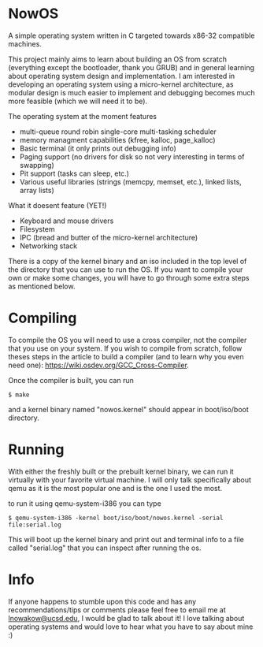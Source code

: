 # NowOS
A simple operating system written in C targeted towards x86-32 compatible machines.

This project mainly aims to learn about building an OS from scratch (everything except the bootloader, thank you GRUB) and in general learning about operating system design and implementation. I am interested in developing an operating system using a micro-kernel architecture, as modular design is much easier to implement and debugging becomes much more feasible (which we will need it to be). 

The operating system at the moment features
* multi-queue round robin single-core multi-tasking scheduler
* memory managment capabilities (kfree, kalloc, page_kalloc)
* Basic terminal (it only prints out debugging info)
* Paging support (no drivers for disk so not very interesting in terms of swapping) 
* Pit support (tasks can sleep, etc.)
* Various useful libraries (strings (memcpy, memset, etc.), linked lists, array lists)

What it doesent feature (YET!) 
* Keyboard and mouse drivers
* Filesystem
* IPC (bread and butter of the micro-kernel architecture)
* Networking stack

There is a copy of the kernel binary and an iso included in the top level of the directory that you can use to run the OS. If you want to compile your own or make some changes, you will have to go through some extra steps as mentioned below. 
# Compiling


To compile the OS you will need to use a cross compiler, not the compiler that you use on your system. If you wish to compile from scratch, follow theses steps in the article to build a compiler (and to learn why you even need one): https://wiki.osdev.org/GCC_Cross-Compiler. 

Once the compiler is built, you can run 
 
    $ make
    
and a kernel binary named "nowos.kernel" should appear in boot/iso/boot directory. 

# Running

With either the freshly built or the prebuilt kernel binary, we can run it virtually with your favorite virtual machine. I will only talk specifically about qemu as it is the most popular one and is the one I used the most. 

to run it using qemu-system-i386 you can type

    $ qemu-system-i386 -kernel boot/iso/boot/nowos.kernel -serial file:serial.log
    
This will boot up the kernel binary and print out and terminal info to a file called "serial.log" that you can inspect after running the os. 

# Info
If anyone happens to stumble upon this code and has any recommendations/tips or comments please feel free to email me at lnowakow@ucsd.edu, I would be glad to talk about it! I love talking about operating systems and would love to hear what you have to say about mine :)
